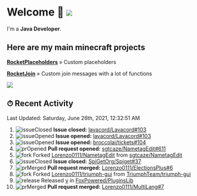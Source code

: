 # Welcome 👋 ![](https://hit.yhype.me/github/profile?user_id=69311874)

I'm a **Java Developer**.

## Here are my main minecraft projects

**[RocketPlaceholders](https://github.com/Lorenzo0111/RocketPlaceholders)** » Custom placeholders

**[RocketJoin](https://github.com/Lorenzo0111/RocketJoin)** » Custom join messages with a lot of functions

[![](https://github-readme-stats.vercel.app/api?username=Lorenzo0111&show_icons=true&count_private=true)](https://github.com/Lorenzo0111)

## ⏱ Recent Activity

<!--RECENT_ACTIVITY:last_update-->
Last Updated: Saturday, June 26th, 2021, 12:32:51 AM
<!--RECENT_ACTIVITY:last_update_end-->

<!--RECENT_ACTIVITY:start-->
1. ![issueClosed] **Issue closed:** [lavacord/Lavacord#103](https://github.com/lavacord/Lavacord/issues/103)
2. ![issueOpened] **Issue opened:** [lavacord/Lavacord#103](https://github.com/lavacord/Lavacord/issues/103)
3. ![issueOpened] **Issue opened:** [broccolai/tickets#104](https://github.com/broccolai/tickets/issues/104)
4. ![prOpened] **Pull request opened:** [sgtcaze/NametagEdit#611](https://github.com/sgtcaze/NametagEdit/pull/611)
5. ![fork] Forked [Lorenzo0111/NametagEdit](https://github.com/Lorenzo0111/NametagEdit) from [sgtcaze/NametagEdit](https://github.com/sgtcaze/NametagEdit)
6. ![issueClosed] **Issue closed:** [SpiGetOrg/Spiget#37](https://github.com/SpiGetOrg/Spiget/issues/37)
7. ![prMerged] **Pull request merged:** [Lorenzo0111/ElectionsPlus#6](https://github.com/Lorenzo0111/ElectionsPlus/pull/6)
8. ![fork] Forked [Lorenzo0111/triumph-gui](https://github.com/Lorenzo0111/triumph-gui) from [TriumphTeam/triumph-gui](https://github.com/TriumphTeam/triumph-gui)
9. ![release] Released [v](https://github.com/FoxPowered/PluginsLib/releases/tag/2.0) in [FoxPowered/PluginsLib](https://github.com/FoxPowered/PluginsLib)
10. ![prMerged] **Pull request merged:** [Lorenzo0111/MultiLang#7](https://github.com/Lorenzo0111/MultiLang/pull/7)
<!--RECENT_ACTIVITY:end-->

[issueOpened]: https://cdn.jsdelivr.net/gh/Readme-Workflows/Readme-Icons@main/icons/octicons/IssueOpenedOld.svg
[issueClosed]: https://cdn.jsdelivr.net/gh/Readme-Workflows/Readme-Icons@main/icons/octicons/IssueClosedOld.svg

[prOpened]: https://cdn.jsdelivr.net/gh/Readme-Workflows/Readme-Icons@main/icons/octicons/PullRequestOpened.svg
[prClosed]: https://cdn.jsdelivr.net/gh/Readme-Workflows/Readme-Icons@main/icons/octicons/PullRequestClosed.svg
[prMerged]: https://cdn.jsdelivr.net/gh/Readme-Workflows/Readme-Icons@main/icons/octicons/PullRequestMerged.svg

[comment]: https://cdn.jsdelivr.net/gh/Readme-Workflows/Readme-Icons@main/icons/octicons/Comment.svg

[changesRequested]: https://cdn.jsdelivr.net/gh/Readme-Workflows/Readme-Icons@main/icons/octicons/RequestedChanges.svg
[approved]: https://cdn.jsdelivr.net/gh/Readme-Workflows/Readme-Icons@main/icons/octicons/ApprovedChanges.svg

[repoCreated]: https://cdn.jsdelivr.net/gh/Readme-Workflows/Readme-Icons@main/icons/octicons/Repository.svg
[release]: https://cdn.jsdelivr.net/gh/Readme-Workflows/Readme-Icons@main/icons/octicons/Release.svg
[star]: https://cdn.jsdelivr.net/gh/Readme-Workflows/Readme-Icons@main/icons/octicons/StarredRepository.svg
[wiki]: https://cdn.jsdelivr.net/gh/Readme-Workflows/Readme-Icons@main/icons/octicons/Wiki.svg
[fork]: https://cdn.jsdelivr.net/gh/Readme-Workflows/Readme-Icons@main/icons/octicons/ForkedRepository.svg
[people]: https://cdn.jsdelivr.net/gh/Readme-Workflows/Readme-Icons@main/icons/octicons/People.svg
